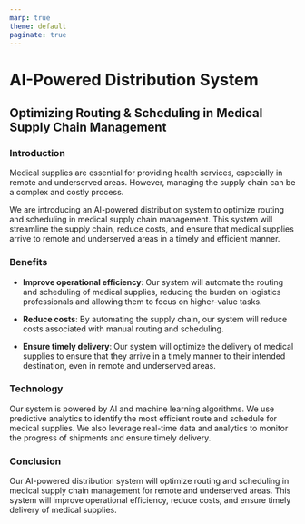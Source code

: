 ```yaml
---
marp: true
theme: default
paginate: true
---
```

# AI-Powered Distribution System

## Optimizing Routing & Scheduling in Medical Supply Chain Management

### Introduction

Medical supplies are essential for providing health services, especially in remote and underserved areas. However, managing the supply chain can be a complex and costly process. 

We are introducing an AI-powered distribution system to optimize routing and scheduling in medical supply chain management. This system will streamline the supply chain, reduce costs, and ensure that medical supplies arrive to remote and underserved areas in a timely and efficient manner.

### Benefits

- **Improve operational efficiency**: Our system will automate the routing and scheduling of medical supplies, reducing the burden on logistics professionals and allowing them to focus on higher-value tasks.

- **Reduce costs**: By automating the supply chain, our system will reduce costs associated with manual routing and scheduling.

- **Ensure timely delivery**: Our system will optimize the delivery of medical supplies to ensure that they arrive in a timely manner to their intended destination, even in remote and underserved areas.

### Technology

Our system is powered by AI and machine learning algorithms. We use predictive analytics to identify the most efficient route and schedule for medical supplies. We also leverage real-time data and analytics to monitor the progress of shipments and ensure timely delivery.

### Conclusion

Our AI-powered distribution system will optimize routing and scheduling in medical supply chain management for remote and underserved areas. This system will improve operational efficiency, reduce costs, and ensure timely delivery of medical supplies.
  